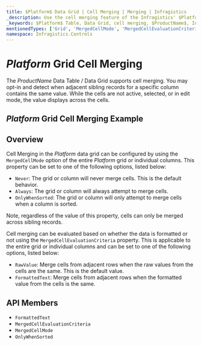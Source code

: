 ```yaml
---
title: $Platform$ Data Grid | Cell Merging | Merging | Infragistics
_description: Use the cell merging feature of the Infragistics' $Platform$ data grid to join cells with duplicate values.
_keywords: $Platform$ Table, Data Grid, cell merging, $ProductName$, Infragistics
mentionedTypes: ['Grid', 'MergedCellMode', 'MergedCellEvaluationCriteria']
namespace: Infragistics.Controls
---
```


# $Platform$ Grid Cell Merging

The $ProductName$ Data Table / Data Grid supports cell merging. You may opt-in and detect when adjacent sibling records for a specific column contains the same value. While the cells are not active, selected, or in edit mode, the value displays across the cells.

## $Platform$ Grid Cell Merging Example

<code-view style="height: 600px"
           data-demos-base-url="{environment:dvDemosBaseUrl}"
           iframe-src="{environment:dvDemosBaseUrl}/grids/data-grid-cell-merging"
           alt="$Platform$ Grid Cell Merging Example"
           github-src="grids/data-grid/cell-merging">
</code-view>

<div class="divider--half"></div>

## Overview

Cell Merging in the $Platform$ data grid can be configured by using the `MergedCellMode` option of the entire $Platform$ grid or individual columns. This property can be set to one of the following options, listed below:

- `Never`: The grid or column will never merge cells. This is the default behavior.
- `Always`: The grid or column will always attempt to merge cells.
- `OnlyWhenSorted`: The grid or column will only attempt to merge cells when a column is sorted.

Note, regardless of the value of this property, cells can only be merged across sibling records.

Cell merging can be evaluated based on whether the data is formatted or not using the `MergedCellEvaluationCriteria` property. This is applicable to the entire grid or individual columns and can be set to one of the following options, listed below:

- `RawValue`: Merge cells from adjacent rows when the raw values from the cells are the same. This is the default value.
- `FormattedText`: Merge cells from adjacent rows when the formatted value from the cells is the same.

<div class="divider--half"></div>

 ## API Members

 - `FormattedText`
 - `MergedCellEvaluationCriteria`
 - `MergedCellMode`
 - `OnlyWhenSorted`